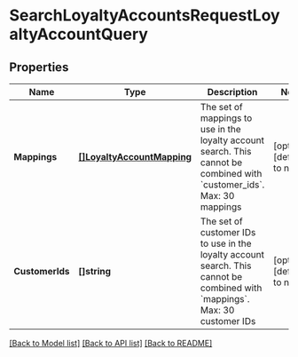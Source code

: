 # SearchLoyaltyAccountsRequestLoyaltyAccountQuery

## Properties

 Name            | Type                                                    | Description                                                                                                                                 | Notes                        
-----------------|---------------------------------------------------------|---------------------------------------------------------------------------------------------------------------------------------------------|------------------------------
 **Mappings**    | [**[]LoyaltyAccountMapping**](LoyaltyAccountMapping.md) | The set of mappings to use in the loyalty account search.    This cannot be combined with &#x60;customer_ids&#x60;.    Max: 30 mappings     | [optional] [default to null] 
 **CustomerIds** | **[]string**                                            | The set of customer IDs to use in the loyalty account search.    This cannot be combined with &#x60;mappings&#x60;.    Max: 30 customer IDs | [optional] [default to null] 

[[Back to Model list]](../README.md#documentation-for-models) [[Back to API list]](../README.md#documentation-for-api-endpoints) [[Back to README]](../README.md)

